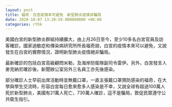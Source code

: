 ```yaml
---
layout: post
title: 福奇︰白宮疫情本可避免　新型肺炎疫情非騙局
date: 2020-10-07 13:20:59.000000000 +08:00
categories: rthk
---
```


美國白宮的新型肺炎群組持續擴大，由上月26日至今，至少10多名白宮官員及訪客確診。國家過敏症和傳染病研究所所長福奇說，白宮的疫情本來可以避免，又說發生在白宮的實際情況，證明新型肺炎疫情絕非騙局。

最新確診的包括白宮高級顧問米勒，及海岸防衛隊副司令雷伊。另外，白宮發言人麥克納尼確診後，新聞辦公室另外三名員工亦先後感染。

部分確診人士早前出席活動時並無戴口罩，一直主張戴口罩預防感染的福奇，在大學與學生交流時，形容白宮每日愈來愈多人感染是不幸，又說全球有超過100萬人死於新型肺炎，美國有21萬人死亡，730萬人確診，這不是騙局，敦促民眾遵守公共衛生指引。
